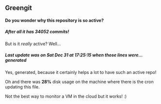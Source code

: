 ## Greengit

#### Do you wonder why this repository is so active?

##### After all it has 34052 commits!

But is it *really* active? Well...

##### Last update was on Sat Dec 31 at 17:25:15 when those lines were... generated

Yes, generated, because it certainly helps a lot to have such an active repo!

Oh and there was **28%** disk usage on the machine
where there is the cron updating this file.

Not the best way to monitor a VM in the cloud but it works! :)
